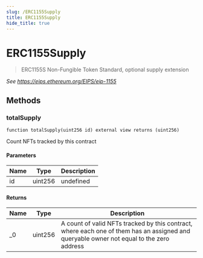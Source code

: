 ```yaml
---
slug: /ERC1155Supply
title: ERC1155Supply
hide_title: true
---
```

# ERC1155Supply



> ERC1155S Non-Fungible Token Standard, optional supply extension



*See https://eips.ethereum.org/EIPS/eip-1155*

## Methods

### totalSupply

```solidity
function totalSupply(uint256 id) external view returns (uint256)
```

Count NFTs tracked by this contract



#### Parameters

| Name | Type | Description |
|---|---|---|
| id | uint256 | undefined

#### Returns

| Name | Type | Description |
|---|---|---|
| _0 | uint256 | A count of valid NFTs tracked by this contract, where each one of  them has an assigned and queryable owner not equal to the zero address



